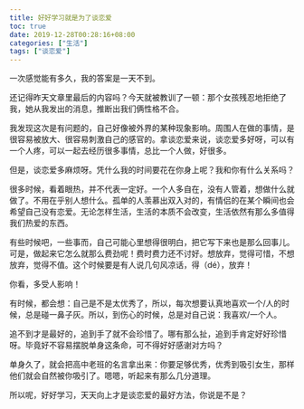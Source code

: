 ```yaml
---
title: 好好学习就是为了谈恋爱
toc: true
date: 2019-12-28T00:28:16+08:00
categories: ["生活"]
tags: ["谈恋爱"]
---
```


一次感觉能有多久，我的答案是一天不到。

<!--more-->

还记得昨天文章里最后的内容吗？今天就被教训了一顿：那个女孩残忍地拒绝了我，她从我发出的消息，推断出我们俩性格不合。

我发现这次是有问题的，自己好像被外界的某种现象影响。周围人在做的事情，是很容易被放大、很容易刺激自己的感官的。拿谈恋爱来说，谈恋爱多好呀，可以有一个人疼，可以一起去经历很多事情，总比一个人做，好很多。

但是，谈恋爱多麻烦呀。凭什么我的时间要花在你身上呢？我和你有什么关系吗？

很多时候，看着眼热，并不代表一定好。一个人多自在，没有人管着，想做什么就做了。不用在乎别人想什么。孤单的人羡慕出双入对的，有情侣的在某个瞬间也会希望自己没有恋爱。无论怎样生活，生活的本质不会改变，生活依然有那么多值得我们热爱的东西。

有些时候吧，一些事而，自己可能心里想得很明白，把它写下来也是那么回事儿。可是，做起来它怎么就那么费劲呢！费时费力还不讨好。想放弃，觉得可惜，不想放弃，觉得不值。这个时候要是有人说几句风凉话，得（dé），放弃！

你看，多受人影响！

有时候，都会想：自己是不是太优秀了，所以，每次想要认真地喜欢一个/人的时候，总是碰一鼻子灰。所以，到伤心的时候，总是对自己说：我喜欢/一个人。

追不到才是最好的，追到手了就不会珍惜了。哪有那么扯，追到手肯定好好珍惜呀。毕竟好不容易摆脱单身这条命，可不得好好感谢对方吗？

单身久了，就会把高中老班的名言拿出来：你要足够优秀，优秀到吸引女生，那样他们就会自然被你吸引了。嗯嗯，听起来有那么几分道理。

所以呢，好好学习，天天向上才是谈恋爱的最好方法，你说是不是？